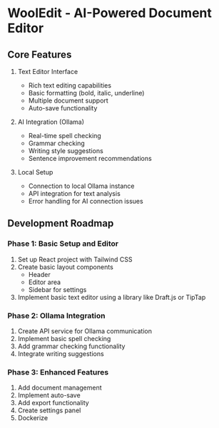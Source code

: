 # WoolEdit - AI-Powered Document Editor

## Core Features
1. Text Editor Interface
   - Rich text editing capabilities
   - Basic formatting (bold, italic, underline)
   - Multiple document support
   - Auto-save functionality

2. AI Integration (Ollama)
   - Real-time spell checking
   - Grammar checking
   - Writing style suggestions
   - Sentence improvement recommendations

3. Local Setup
   - Connection to local Ollama instance
   - API integration for text analysis
   - Error handling for AI connection issues

## Development Roadmap

### Phase 1: Basic Setup and Editor
1. Set up React project with Tailwind CSS
2. Create basic layout components
   - Header
   - Editor area
   - Sidebar for settings
3. Implement basic text editor using a library like Draft.js or TipTap

### Phase 2: Ollama Integration
1. Create API service for Ollama communication
2. Implement basic spell checking
3. Add grammar checking functionality
4. Integrate writing suggestions

### Phase 3: Enhanced Features
1. Add document management
2. Implement auto-save
3. Add export functionality
4. Create settings panel
5. Dockerize